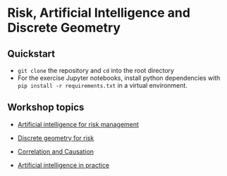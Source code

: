 # Risk, Artificial Intelligence and Discrete Geometry

## Quickstart

* `git clone` the repository and `cd` into the root directory
* For the exercise Jupyter notebooks, install python dependencies with `pip install -r requirements.txt` in a virtual environment.

## Workshop topics

* [Artificial intelligence for risk management](slides/ai-for-risk)

* [Discrete geometry for risk](slides/discrete-geometry)

* [Correlation and Causation](slides/correlation-and-causation)

* [Artificial intelligence in practice](ai-in-practice)

